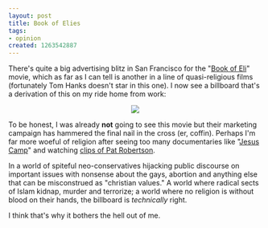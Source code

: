 ```yaml
--- 
layout: post
title: Book of Elies
tags: 
- opinion
created: 1263542887
---
```

There's quite a big advertising blitz in San Francisco for the "<a id="aptureLink_VJomkqnnZ6" href="http://www.youtube.com/watch?v=JKfZrbS79To">Book of Eli</a>" movie, which as far as I can tell is another in a line of quasi-religious films (fortunately Tom Hanks doesn't star in this one). I now see a billboard that's a derivation of this on my ride home from work:
<center><img src="http://agentdero.cachefly.net/unethicalblogger.com/images/religionispower.jpg"/></center>

To be honest, I was already **not** going to see this movie but their marketing campaign has hammered the final nail in the cross (er, coffin). Perhaps I'm far more woeful of religion after seeing too many documentaries like "<a id="aptureLink_o7Ky6vz4EV" href="http://www.youtube.com/watch?v=ylLFoD5ZGDk">Jesus Camp</a>" and watching <a id="aptureLink_h1tSlNsqA2" href="http://www.youtube.com/watch?v=S5nraknWoes">clips of Pat Robertson</a>.

In a world of spiteful neo-conservatives hijacking public discourse on important issues with nonsense about the gays, abortion and anything else that can be misconstrued as "christian values." A world where radical sects of Islam kidnap, murder and terrorize; a world where no religion is without blood on their hands, the billboard is *technically* right. 

I think that's why it bothers the hell out of me.
